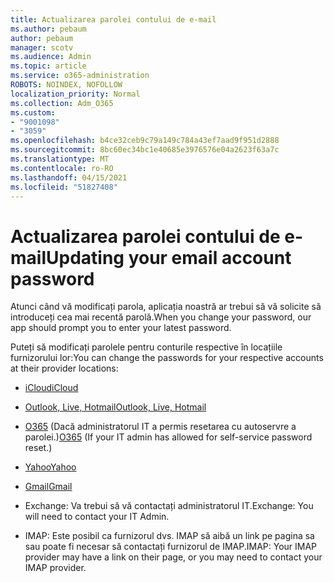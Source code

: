 ```yaml
---
title: Actualizarea parolei contului de e-mail
ms.author: pebaum
author: pebaum
manager: scotv
ms.audience: Admin
ms.topic: article
ms.service: o365-administration
ROBOTS: NOINDEX, NOFOLLOW
localization_priority: Normal
ms.collection: Adm_O365
ms.custom:
- "9001098"
- "3059"
ms.openlocfilehash: b4ce32ceb9c79a149c784a43ef7aad9f951d2888
ms.sourcegitcommit: 8bc60ec34bc1e40685e3976576e04a2623f63a7c
ms.translationtype: MT
ms.contentlocale: ro-RO
ms.lasthandoff: 04/15/2021
ms.locfileid: "51827408"
---
```

# <a name="updating-your-email-account-password"></a><span data-ttu-id="d81ea-102">Actualizarea parolei contului de e-mail</span><span class="sxs-lookup"><span data-stu-id="d81ea-102">Updating your email account password</span></span>

<span data-ttu-id="d81ea-103">Atunci când vă modificați parola, aplicația noastră ar trebui să vă solicite să introduceți cea mai recentă parolă.</span><span class="sxs-lookup"><span data-stu-id="d81ea-103">When you change your password, our app should prompt you to enter your latest password.</span></span>

<span data-ttu-id="d81ea-104">Puteți să modificați parolele pentru conturile respective în locațiile furnizorului lor:</span><span class="sxs-lookup"><span data-stu-id="d81ea-104">You can change the passwords for your respective accounts at their provider locations:</span></span>

- [<span data-ttu-id="d81ea-105">iCloud</span><span class="sxs-lookup"><span data-stu-id="d81ea-105">iCloud</span></span>](https://support.apple.com/HT201487)

- [<span data-ttu-id="d81ea-106">Outlook, Live, Hotmail</span><span class="sxs-lookup"><span data-stu-id="d81ea-106">Outlook, Live, Hotmail</span></span>](https://account.live.com/password/reset)

- <span data-ttu-id="d81ea-107">[O365](https://passwordreset.microsoftonline.com) (Dacă administratorul IT a permis resetarea cu autoservre a parolei.)</span><span class="sxs-lookup"><span data-stu-id="d81ea-107">[O365](https://passwordreset.microsoftonline.com) (If your IT admin has allowed for self-service password reset.)</span></span>

- [<span data-ttu-id="d81ea-108">Yahoo</span><span class="sxs-lookup"><span data-stu-id="d81ea-108">Yahoo</span></span>](https://login.yahoo.com/account/challenge/username?done=https%3A%2F%2Fwww.yahoo.com%2F&authMechanism=secondary&chllngnm=base&sessionIndex=QQ--)

- [<span data-ttu-id="d81ea-109">Gmail</span><span class="sxs-lookup"><span data-stu-id="d81ea-109">Gmail</span></span>](https://support.google.com/mail/answer/41078?co=GENIE.Platform%3DDesktop&hl=en)

- <span data-ttu-id="d81ea-110">Exchange: Va trebui să vă contactați administratorul IT.</span><span class="sxs-lookup"><span data-stu-id="d81ea-110">Exchange: You will need to contact your IT Admin.</span></span>

- <span data-ttu-id="d81ea-111">IMAP: Este posibil ca furnizorul dvs. IMAP să aibă un link pe pagina sa sau poate fi necesar să contactați furnizorul de IMAP.</span><span class="sxs-lookup"><span data-stu-id="d81ea-111">IMAP: Your IMAP provider may have a link on their page, or you may need to contact your IMAP provider.</span></span>